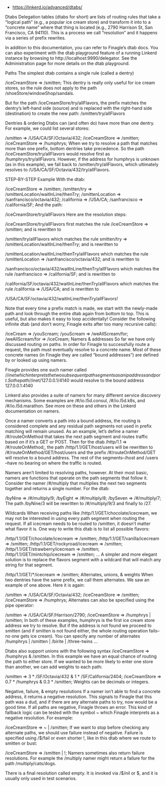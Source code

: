 

* https://linkerd.io/advanced/dtabs/

Dtabs
Delegation tables (dtabs for short) are lists of routing rules that take a “logical path” (e.g., a popular ice cream store) and transform it into to a “concrete name” where that thing is located (e.g., 2790 Harrison St, San Francisco, CA 94110). This is a process we call “resolution” and it happens via a series of prefix rewrites.

In addition to this documentation, you can refer to Finagle’s dtab docs. You can also experiment with the dtab playground feature of a running Linkerd instance by browsing to http://localhost:9990/delegator. See the Administration page for more details on the dtab playground.

Paths
The simplest dtab contains a single rule (called a dentry)

/iceCreamStore => /smitten;
This dentry is really only useful for ice cream stores, so the rule does not apply to the path /shoeStore/windowShop/sandals.

But for the path /iceCreamStore/try/allFlavors, the prefix matches the dentry’s left-hand side (source) and is replaced with the right-hand side (destination) to create the new path: /smitten/try/allFlavors

Dentries & ordering
Dtabs can (and often do) have more than one dentry. For example, we could list several stores:

/smitten       => /USA/CA/SF/Octavia/432;
/iceCreamStore => /smitten;
/iceCreamStore => /humphrys;
When we try to resolve a path that matches more than one prefix, bottom dentries take precedence. So the path /iceCreamStore/try/allFlavors would resolve first as /humphrys/try/allFlavors. However, if the address for humphrys is unknown (as in this example), we fall back to /smitten/try/allFlavors, which ultimately resolves to /USA/CA/SF/Octavia/432/try/allFlavors.

STEP-BY-STEP Example
With the dtab:

/iceCreamStore    => /smitten;
/smitten/try      => /smittenLocation/waitInLine/thenTry;
/smittenLocation  => /sanfrancisco/octavia/432;
/california       => /USA/CA;
/sanfrancisco     => /california/SF;
And the path:

/iceCreamStore/try/allFlavors
Here are the resolution steps:

/iceCreamStore/try/allFlavors first matches the rule /iceCreamStore => /smitten; and is rewritten to

/smitten/try/allFlavors which matches the rule smitten/try => /smittenLocation/waitInLine/thenTry; and is rewritten to

/smittenLocation/waitInLine/thenTry/allFlavors which matches the rule /smittenLocation => /sanfrancisco/octavia/432; and is rewritten to

/sanfrancisco/octavia/432/waitInLine/thenTry/allFlavors which matches the rule /sanfrancisco => /california/SF; and is rewritten to

/california/SF/octavia/432/waitInLine/thenTry/allFlavors which matches the rule /california => /USA/CA; and is rewritten to

/USA/CA/SF/octavia/432/waitInLine/thenTry/allFlavors!

Note that every time a prefix match is made, we start with the newly-made path and look through the entire dtab again from bottom to top. This is useful, but also makes it easy to loop accidentally! Consider the following infinite dtab (and don’t worry, Finagle exits after too many recursive calls):

/iceCream        => /youScream;
/youScream       => /weAllScream/for;
/weAllScream/for => /iceCream;
Namers & addresses
So far we have only discussed routing on paths. In order for Finagle to successfully route a request, the path must eventually resolve to a concrete name. Most of these concrete names (in Finagle they are called “bound addresses”) are defined by or looked up using namers.

Finagle provides one such namer called /$/inet which interprets the two subsequent path segments as an ip address and port. So the path /$/inet/127.0.0.1/4140 would resolve to the bound address 127.0.0.1:4140

Linkerd also provides a suite of namers for many different service discovery mechanisms. Some examples are /#/io.l5d.consul, /#/io.l5d.k8s, and /#/io.l5d.marathon. See more on these and others in the Linkerd documentation on namers.

Once a namer converts a path into a bound address, the routing is considered complete and any residual path segments not used in prefix matching will remain unused. As an example, let’s define a namer /#/routeOnMethod that takes the next path segment and routes traffic based on if it’s a GET or POST. Then for the dtab /http/1.1 => /#/routeOnMethod;, the path /http/1.1/GET/host/users will be rewritten to /#/routeOnMethod/GET/host/users and the prefix /#/routeOnMethod/GET will resolve to a bound address. The rest of the segments–/host and /users –have no bearing on where the traffic is routed.

Namers aren’t limited to resolving paths, however. At their most basic, namers are functions that operate on the path segments that follow it. Consider the namer /#/multiply that multiplies the next two segments together and returns a single number. For the dtab:

/byNine  => /#/multiply/9;
/byEight => /#/multiply/8;
/bySeven => /#/multiply/7;
The path /byNine/3 will be rewritten to /#/multiply/9/3 and finally to /27.

Wildcards
When receiving paths like /http/1.1/GET/chocolate/icecream, we may not be interested in using every path segment when routing the request. If all icecream needs to be routed to /smitten, it doesn’t matter what flavor it is. One way to write this dtab is to list all possible flavors:

/http/1.1/GET/chocolate/icecream => /smitten;
/http/1.1/GET/vanilla/icecream => /smitten;
/http/1.1/GET/rockyroad/icecream => /smitten;
/http/1.1/GET/strawberry/icecream => /smitten;
/http/1.1/GET/mintchip/icecream => /smitten;
...
A simpler and more elegant solution is to replace the flavors segment with a wildcard that will match any string for that segment.

/http/1.1/GET/*/icecream => /smitten;
Alternates, unions, & weights
When two dentries have the same prefix, we call them alternates. We saw an example of one above. Here it is again:

/smitten       => /USA/CA/SF/Octavia/432;
/iceCreamStore => /smitten;
/iceCreamStore => /humphrys;
Alternates can also be specified using the pipe operator:

/smitten       => /USA/CA/SF/Harrison/2790;
/iceCreamStore => /humphrys | /smitten;
In both of these examples, humphrys is the first ice cream store address we try to resolve. But if the address is not found we proceed to smitten (and if smitten is not found either, the whole routing operation fails–no one gets ice cream). You can specify any number of alternates /humphrys | /smitten | /birite | /three-twins …

Dtabs also support unions with the following syntax /iceCreamStore => /humphrys & /smitten. In this example we have an equal chance of routing the path to either store. If we wanted to be more likely to enter one store than another, we can add weights to each path:

/smitten       => 3 * /SF/Octavia/432 & 1 * /SF/California/2404;
/iceCreamStore => 0.7 * /humphrys & 0.3 * /smitten;
Weights can be decimals or integers.

Negative, failure, & empty resolutions
If a namer isn’t able to find a concrete address, it returns a negative resolution. This signals to Finagle that this path was a dud, and if there are any alternate paths to try, now would be a good time. If all paths are negative, Finagle throws an error. This kind of fallback logic can be tested with the symbol ~ which Finagle interprets as a negative resolution. For example:

/iceCreamStore => ~ | /smitten;
If we want to stop before checking any alternate paths, we should use failure instead of negative. Failure is specified using /$/fail or even shorter !, like in this dtab where we route to smitten or bust:

/iceCreamStore => /smitten | !;
Namers sometimes also return failure resolutions. For example the /multiply namer might return a failure for the path /multiply/cats/dogs.

There is a final resolution called empty. It is invoked via /$/nil or $, and it is usually only used in test scenarios.